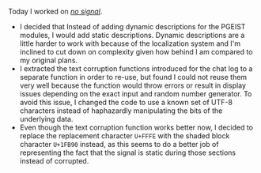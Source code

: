 Today I worked on _[no signal](../notes/no-signal.md)_.
- I decided that Instead of adding dynamic descriptions for the PGEIST modules, I would add static descriptions. Dynamic descriptions are a little harder to work with because of the localization system and I'm inclined to cut down on complexity given how behind I am compared to my original plans.
- I extracted the text corruption functions introduced for the chat log to a separate function in order to re-use, but found I could not reuse them very well because the function would throw errors or result in display issues depending on the exact input and random number generator. To avoid this issue, I changed the code to use a known set of UTF-8 characters instead of haphazardly manipulating the bits of the underlying data.
- Even though the text corruption function works better now, I decided to replace the replacement character `U+FFFE` with the shaded block character `U+1FB90` instead, as this seems to do a better job of representing the fact that the signal is static during those sections instead of corrupted.
